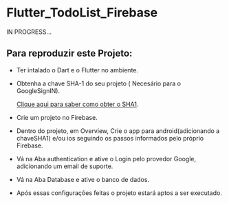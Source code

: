 # Flutter_TodoList_Firebase

IN PROGRESS...

 <h2>Para reproduzir este Projeto:</h2>

- Ter intalado o Dart e o Flutter no ambiente.
- Obtenha a chave SHA-1 do seu projeto ( Necesário para o GoogleSignIN).</br>

    [Clique aqui para saber como obter o SHA1](https://developers.google.com/android/guides/client-auth).


- Crie um projeto no Firebase.
- Dentro do projeto, em Overview, Crie o app para android(adicionando a chaveSHA1) e/ou ios seguindo os passos informados pelo próprio Firebase.
- Vá na Aba authentication e ative o Login pelo provedor Google, adicionando um email de suporte.
- Vá na Aba Database e ative o banco de dados.
- Após essas configurações feitas o projeto estará aptos a ser executado.

<br><br>

 
